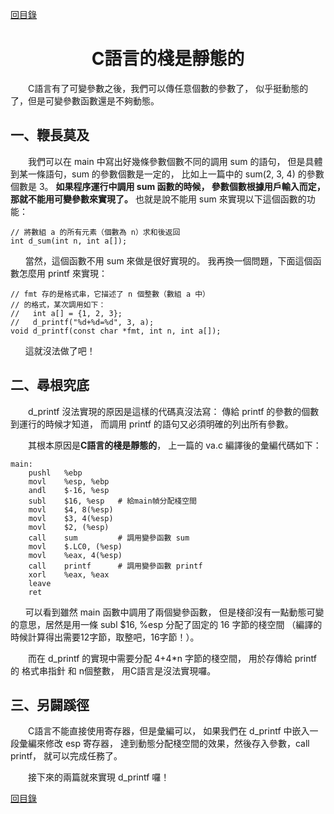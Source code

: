 ﻿[content]: https://github.com/1184893257/simplelinux/blob/master/README.md#content

[回目錄][content]

<a name="top"></a>

<h1 align="center">C語言的棧是靜態的
</h1>

　　C語言有了可變參數之後，我們可以傳任意個數的參數了，
似乎挺動態的了，但是可變參數函數還是不夠動態。

## 一、鞭長莫及

　　我們可以在 main 中寫出好幾條參數個數不同的調用 sum 的語句，
但是具體到某一條語句，sum 的參數個數是一定的，
比如上一篇中的 sum(2, 3, 4) 的參數個數是 3。
<b>如果程序運行中調用 sum 函數的時候，
參數個數根據用戶輸入而定，那就不能用可變參數來實現了。</b>
也就是說不能用 sum 來實現以下這個函數的功能：

	// 將數組 a 的所有元素（個數為 n）求和後返回
	int d_sum(int n, int a[]);

`　　`當然，這個函數不用 sum 來做是很好實現的。
我再換一個問題，下面這個函數怎麼用 printf 來實現：

	// fmt 存的是格式串，它描述了 n 個整數（數組 a 中）
	// 的格式，某次調用如下：
	//   int a[] = {1, 2, 3};
	//   d_printf("%d+%d=%d", 3, a);
	void d_printf(const char *fmt, int n, int a[]);

`　　`這就沒法做了吧！

## 二、尋根究底

　　d_printf 沒法實現的原因是這樣的代碼真沒法寫：
傳給 printf 的參數的個數到運行的時候才知道，
而調用 printf 的語句又必須明確的列出所有參數。

　　其根本原因是<b>C語言的棧是靜態的</b>，
上一篇的 va.c 編譯後的彙編代碼如下：

	main:
		pushl	%ebp
		movl	%esp, %ebp
		andl	$-16, %esp
		subl	$16, %esp	# 給main幀分配棧空間
		movl	$4, 8(%esp)
		movl	$3, 4(%esp)
		movl	$2, (%esp)
		call	sum			# 調用變參函數 sum
		movl	$.LC0, (%esp)
		movl	%eax, 4(%esp)
		call	printf		# 調用變參函數 printf
		xorl	%eax, %eax
		leave
		ret

`　　`可以看到雖然 main 函數中調用了兩個變參函數，
但是棧卻沒有一點動態可變的意思，居然是用一條 subl $16, %esp 
分配了固定的 16 字節的棧空間
（編譯的時候計算得出需要12字節，取整吧，16字節！）。

　　而在 d_printf 的實現中需要分配 4+4*n 字節的棧空間，
用於存傳給 printf 的 格式串指針 和 n個整數，
用C語言是沒法實現囉。

## 三、另闢蹊徑

　　C語言不能直接使用寄存器，但是彙編可以，
如果我們在 d_printf 中嵌入一段彙編來修改 esp 寄存器，
達到動態分配棧空間的效果，然後存入參數，call printf，
就可以完成任務了。

　　接下來的兩篇就來實現 d_printf 囉！

[回目錄][content]
